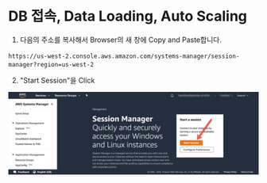 # DB 접속, Data Loading, Auto Scaling 

1. 다음의 주소를 복사해서 Browser의 새 창에 Copy and Paste합니다.

`https://us-west-2.console.aws.amazon.com/systems-manager/session-manager?region=us-west-2`

2. "Start Session"을 Click

<kbd> ![GitHub Logo](images/1-start-session.png) </kbd>